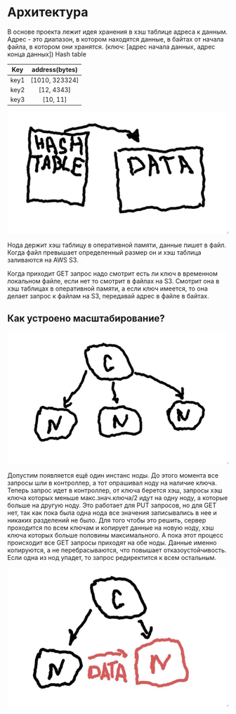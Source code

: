 
# Архитектура 

В основе проекта лежит идея хранения в хэш таблице адреса к данным.
Адрес - это диапазон, в котором находятся данные, в байтах от начала файла, в котором они хранятся. (ключ: [адрес начала данных, адрес конца данных])
Hash table

| Key  |   address(bytes)  |
|------|:-----------------:|
| key1 |  [1010, 323324]   |
| key2 |    [12, 4343]     |
| key3 |    [10, 11]       |


![alt text](https://github.com/vladkiriyak/nimble_test/blob/master/presentation_sorce/photo_2020-08-12_20-51-41.jpg?raw=true)


Нода держит хэш таблицу в оперативной памяти, данные пишет в файл. Когда файл превышает определенный размер он и хэш таблица заливаются на AWS S3.

Когда приходит GET запрос надо смотрит есть ли ключ в временном локальном файле, если нет то смотрит в файлах на S3. Смотрит она в хэш таблицах в оперативной памяти, а если ключ имеется, то она делает запрос к файлам на S3, передавай адрес в файле в байтах.


## Как устроено масштабирование?
![alt text](https://github.com/vladkiriyak/nimble_test/blob/master/presentation_sorce/photo_2020-08-12_20-56-34.jpg?raw=true)

Допустим появляется ещё один инстанс ноды. До этого момента все запросы шли в контроллер, а тот опрашивал ноду на наличие ключа. Теперь запрос идет в контроллер, от ключа берется хэш, запросы хэш ключа которых меньше макс.знач.ключа/2 идут на одну ноду, а которые больше на другую ноду.
Это работает для PUT запросов, но для GET нет, так как пока была одна нода все значения записывались в нее и никаких разделений не было. Для того чтобы это решить, сервер проходится по всем ключам и копирует данные на новую ноду, хэш ключа которых больше половины максимального. А пока этот процесс происходит все GET запросы приходят на обе ноды. Данные именно копируются, а не перебрасываются, что повышает отказоустойчивость. Если одна из нод упадет, то запрос редиректится к всем остальным.

![alt text](https://github.com/vladkiriyak/nimble_test/blob/master/presentation_sorce/photo_2020-08-12_22-01-20.jpg?raw=true)






